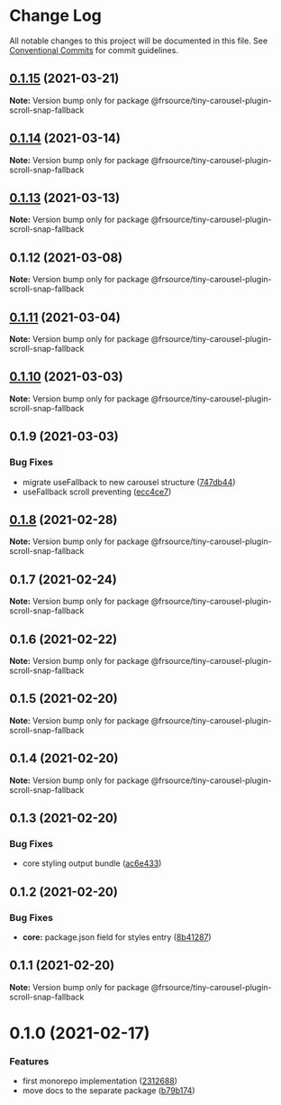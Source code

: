 # Change Log

All notable changes to this project will be documented in this file.
See [Conventional Commits](https://conventionalcommits.org) for commit guidelines.

## [0.1.15](https://github.com/FRSource/tiny-carousel/compare/@frsource/tiny-carousel-plugin-scroll-snap-fallback@0.1.14...@frsource/tiny-carousel-plugin-scroll-snap-fallback@0.1.15) (2021-03-21)

**Note:** Version bump only for package @frsource/tiny-carousel-plugin-scroll-snap-fallback





## [0.1.14](https://github.com/FRSource/tiny-carousel/compare/@frsource/tiny-carousel-plugin-scroll-snap-fallback@0.1.13...@frsource/tiny-carousel-plugin-scroll-snap-fallback@0.1.14) (2021-03-14)

**Note:** Version bump only for package @frsource/tiny-carousel-plugin-scroll-snap-fallback





## [0.1.13](https://github.com/FRSource/tiny-carousel/compare/@frsource/tiny-carousel-plugin-scroll-snap-fallback@0.1.12...@frsource/tiny-carousel-plugin-scroll-snap-fallback@0.1.13) (2021-03-13)

**Note:** Version bump only for package @frsource/tiny-carousel-plugin-scroll-snap-fallback





## 0.1.12 (2021-03-08)

**Note:** Version bump only for package @frsource/tiny-carousel-plugin-scroll-snap-fallback





## [0.1.11](https://github.com/FRSource/tiny-carousel/compare/@frsource/tiny-carousel-plugin-scroll-snap-fallback@0.1.10...@frsource/tiny-carousel-plugin-scroll-snap-fallback@0.1.11) (2021-03-04)

**Note:** Version bump only for package @frsource/tiny-carousel-plugin-scroll-snap-fallback





## [0.1.10](https://github.com/FRSource/tiny-carousel/compare/@frsource/tiny-carousel-plugin-scroll-snap-fallback@0.1.9...@frsource/tiny-carousel-plugin-scroll-snap-fallback@0.1.10) (2021-03-03)

**Note:** Version bump only for package @frsource/tiny-carousel-plugin-scroll-snap-fallback





## 0.1.9 (2021-03-03)


### Bug Fixes

* migrate useFallback to new carousel structure ([747db44](https://github.com/FRSource/tiny-carousel/commit/747db447997b90c95c041e48184a5fdcb3eb12fc))
* useFallback scroll preventing ([ecc4ce7](https://github.com/FRSource/tiny-carousel/commit/ecc4ce71d7ff2f514acaac9079f7ca17fd9aa6eb))





## [0.1.8](https://github.com/FRSource/tiny-carousel/compare/@frsource/tiny-carousel-plugin-scroll-snap-fallback@0.1.7...@frsource/tiny-carousel-plugin-scroll-snap-fallback@0.1.8) (2021-02-28)

**Note:** Version bump only for package @frsource/tiny-carousel-plugin-scroll-snap-fallback





## 0.1.7 (2021-02-24)

**Note:** Version bump only for package @frsource/tiny-carousel-plugin-scroll-snap-fallback





## 0.1.6 (2021-02-22)

**Note:** Version bump only for package @frsource/tiny-carousel-plugin-scroll-snap-fallback





## 0.1.5 (2021-02-20)

**Note:** Version bump only for package @frsource/tiny-carousel-plugin-scroll-snap-fallback





## 0.1.4 (2021-02-20)

**Note:** Version bump only for package @frsource/tiny-carousel-plugin-scroll-snap-fallback





## 0.1.3 (2021-02-20)


### Bug Fixes

* core styling output bundle ([ac6e433](https://github.com/FRSource/tiny-carousel/commit/ac6e433d8496b99ab7ffb68cbf58bf8b6d3d0ce0))





## 0.1.2 (2021-02-20)


### Bug Fixes

* **core:** package.json field for styles entry ([8b41287](https://github.com/FRSource/tiny-carousel/commit/8b412873818cc94e6810f3247046477a53d150ed))





## 0.1.1 (2021-02-20)

**Note:** Version bump only for package @frsource/tiny-carousel-plugin-scroll-snap-fallback





# 0.1.0 (2021-02-17)


### Features

* first monorepo implementation ([2312688](https://github.com/FRSource/tiny-carousel/commit/2312688645844099d71c228e9c94c5313fe33a61))
* move docs to the separate package ([b79b174](https://github.com/FRSource/tiny-carousel/commit/b79b174774e401d09ba2fd3877475741282c6eca))
